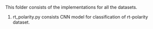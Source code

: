 
This folder consists of the implementations for all the datasets.

1. rt_polarity.py consists CNN model for classification of rt-polarity dataset.

